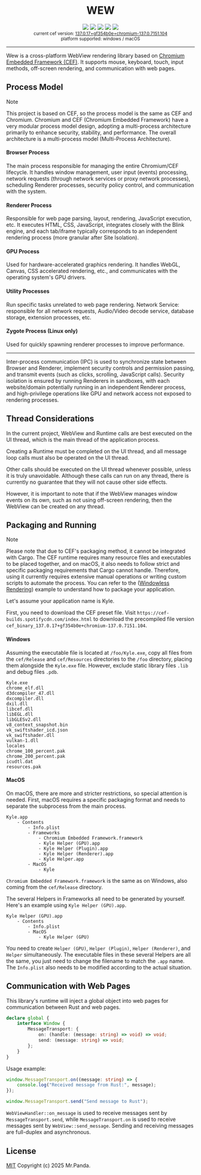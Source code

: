 <!--lint disable no-literal-urls-->
<div align="center">
  <h1>WEW</h1>
</div>
<div align="center">
  <img src="https://img.shields.io/crates/v/wew?style=flat-square"/>
  <img src="https://img.shields.io/docsrs/wew?style=flat-square"/>
  <img src="https://img.shields.io/github/license/mycrl/wew?style=flat-square"/>
  <img src="https://img.shields.io/github/issues/mycrl/wew?style=flat-square"/>
  <img src="https://img.shields.io/github/stars/mycrl/wew?style=flat-square"/>
</div>
<div align="center">
  <sup>
    current cef version: 
    <a href="https://cef-builds.spotifycdn.com/index.html">137.0.17+gf354b0e+chromium-137.0.7151.104</a>
  </sup>
  </br>
  <sup>platform supported: windows / macOS</sup>
</div>

---

Wew is a cross-platform WebView rendering library based on [Chromium Embedded Framework (CEF)](https://github.com/chromiumembedded/cef). It supports mouse, keyboard, touch, input methods, off-screen rendering, and communication with web pages.

## Process Model

> [!NOTE]  
> This project is based on CEF, so the process model is the same as CEF and Chromium. Chromium and CEF (Chromium Embedded Framework) have a very modular process model design, adopting a multi-process architecture primarily to enhance security, stability, and performance. The overall architecture is a multi-process model (Multi-Process Architecture).

#### Browser Process

The main process responsible for managing the entire Chromium/CEF lifecycle. It handles window management, user input (events) processing, network requests (through network services or proxy network processes), scheduling Renderer processes, security policy control, and communication with the system.

#### Renderer Process

Responsible for web page parsing, layout, rendering, JavaScript execution, etc. It executes HTML, CSS, JavaScript, integrates closely with the Blink engine, and each tab/iframe typically corresponds to an independent rendering process (more granular after Site Isolation).

#### GPU Process

Used for hardware-accelerated graphics rendering. It handles WebGL, Canvas, CSS accelerated rendering, etc., and communicates with the operating system's GPU drivers.

#### Utility Processes

Run specific tasks unrelated to web page rendering. Network Service: responsible for all network requests, Audio/Video decode service, database storage, extension processes, etc.

#### Zygote Process (Linux only)

Used for quickly spawning renderer processes to improve performance.

---

Inter-process communication (IPC) is used to synchronize state between Browser and Renderer, implement security controls and permission passing, and transmit events (such as clicks, scrolling, JavaScript calls). Security isolation is ensured by running Renderers in sandboxes, with each website/domain potentially running in an independent Renderer process, and high-privilege operations like GPU and network access not exposed to rendering processes.

## Thread Considerations

In the current project, WebView and Runtime calls are best executed on the UI thread, which is the main thread of the application process.

Creating a Runtime must be completed on the UI thread, and all message loop calls must also be operated on the UI thread.

Other calls should be executed on the UI thread whenever possible, unless it is truly unavoidable. Although these calls can run on any thread, there is currently no guarantee that they will not cause other side effects.

However, it is important to note that if the WebView manages window events on its own, such as not using off-screen rendering, then the WebView can be created on any thread.

## Packaging and Running

> [!NOTE]  
> Please note that due to CEF's packaging method, it cannot be integrated with Cargo. The CEF runtime requires many resource files and executables to be placed together, and on macOS, it also needs to follow strict and specific packaging requirements that Cargo cannot handle. Therefore, using it currently requires extensive manual operations or writing custom scripts to automate the process. You can refer to the ([Windowless Rendering](./examples/windowless_rendering)) example to understand how to package your application.

Let's assume your application name is Kyle.

First, you need to download the CEF preset file. Visit `https://cef-builds.spotifycdn.com/index.html` to download the precompiled file version `cef_binary_137.0.17+gf354b0e+chromium-137.0.7151.104`.

#### Windows

Assuming the executable file is located at `/foo/Kyle.exe`, copy all files from the `cef/Release` and `cef/Resources` directories to the `/foo` directory, placing them alongside the `Kyle.exe` file. However, exclude static library files `.lib` and debug files `.pdb`.

```text
Kyle.exe
chrome_elf.dll
d3dcompiler_47.dll
dxcompiler.dll
dxil.dll
libcef.dll
libEGL.dll
libGLESv2.dll
v8_context_snapshot.bin
vk_swiftshader_icd.json
vk_swiftshader.dll
vulkan-1.dll
locales
chrome_100_percent.pak
chrome_200_percent.pak
icudtl.dat
resources.pak
```

#### MacOS

On macOS, there are more and stricter restrictions, so special attention is needed. First, macOS requires a specific packaging format and needs to separate the subprocess from the main process.

```text
Kyle.app
    - Contents
        - Info.plist
        - Frameworks
            - Chromium Embedded Framework.framework
            - Kyle Helper (GPU).app
            - Kyle Helper (Plugin).app
            - Kyle Helper (Renderer).app
            - Kyle Helper.app
        - MacOS
            - Kyle
```

`Chromium Embedded Framework.framework` is the same as on Windows, also coming from the `cef/Release` directory.

The several Helpers in Frameworks all need to be generated by yourself. Here's an example using `Kyle Helper (GPU).app`.

```
Kyle Helper (GPU).app
    - Contents
        - Info.plist
        - MacOS
            - Kyle Helper (GPU)
```

You need to create `Helper (GPU)`, `Helper (Plugin)`, `Helper (Renderer)`, and `Helper` simultaneously. The executable files in these several Helpers are all the same, you just need to change the filename to match the `.app` name. The `Info.plist` also needs to be modified according to the actual situation.

## Communication with Web Pages

This library's runtime will inject a global object into web pages for communication between Rust and web pages.

```typescript
declare global {
    interface Window {
        MessageTransport: {
            on: (handle: (message: string) => void) => void;
            send: (message: string) => void;
        };
    }
}
```

Usage example:

```typescript
window.MessageTransport.on((message: string) => {
    console.log("Received message from Rust:", message);
});

window.MessageTransport.send("Send message to Rust");
```

`WebViewHandler::on_message` is used to receive messages sent by `MessageTransport.send`, while `MessageTransport.on` is used to receive messages sent by `WebView::send_message`. Sending and receiving messages are full-duplex and asynchronous.

## License

[MIT](./LICENSE) Copyright (c) 2025 Mr.Panda.
